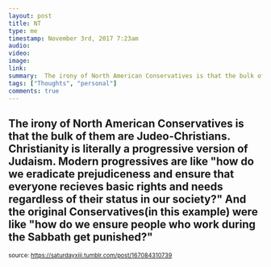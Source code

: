 ```yaml
---
layout: post
title: NT
type: me
timestamp: November 3rd, 2017 7:23am
audio: 
video: 
image: 
link: 
summary:  The irony of North American Conservatives is that the bulk of them are Judeo-Christians.Christianity is literally a progressive version ...
tags: ["Thoughts", "personal"]
comments: true
---
```


## The irony of North American Conservatives is that the bulk of them are Judeo-Christians.  Christianity is literally a progressive version of Judaism.  Modern progressives are like "how do we eradicate prejudiceness and ensure that everyone recieves basic rights and needs regardless of their status in our society?" And the original Conservatives(in this example) were like "how do we ensure people who work during the Sabbath get punished?" ##
  
<small>source: https://saturdayxiii.tumblr.com/post/167084310739</small>
